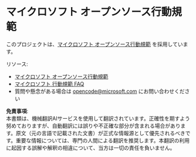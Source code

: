# マイクロソフト オープンソース行動規範

このプロジェクトは、[マイクロソフト オープンソース行動規範](https://opensource.microsoft.com/codeofconduct/) を採用しています。

リソース:

- [マイクロソフト オープンソース行動規範](https://opensource.microsoft.com/codeofconduct/)
- [マイクロソフト 行動規範 FAQ](https://opensource.microsoft.com/codeofconduct/faq/)
- 質問や懸念がある場合は [opencode@microsoft.com](mailto:opencode@microsoft.com) にお問い合わせください

**免責事項**:  
本書類は、機械翻訳AIサービスを使用して翻訳されています。正確性を期すよう努めておりますが、自動翻訳には誤りや不正確な部分が含まれる場合があります。原文（元の言語で記載された文書）が正式な情報源として優先されるべきです。重要な情報については、専門の人間による翻訳を推奨します。本翻訳の利用に起因する誤解や解釈の相違について、当方は一切の責任を負いません。